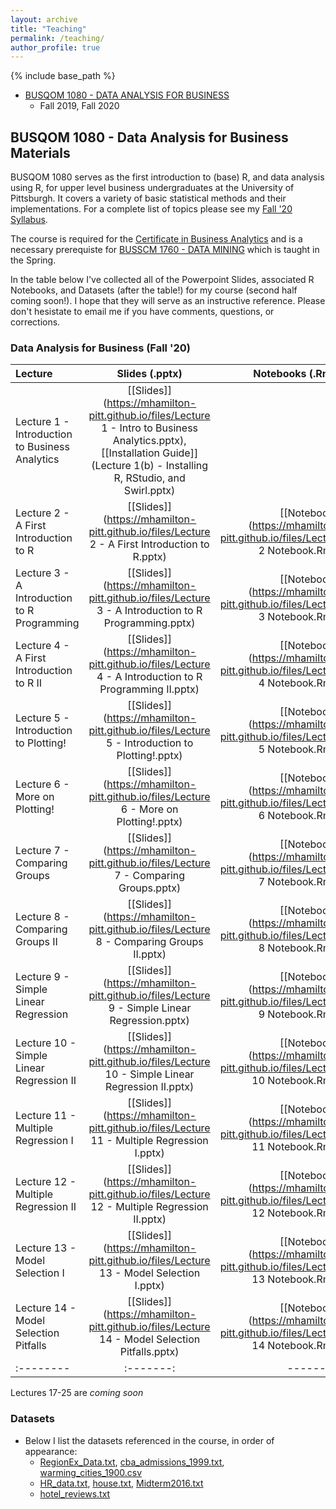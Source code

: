 ```yaml
---
layout: archive
title: "Teaching"
permalink: /teaching/
author_profile: true
---
```


{% include base_path %}


* [BUSQOM 1080 - DATA ANALYSIS FOR BUSINESS](https://catalog.upp.pitt.edu/preview_course.php?catoid=132&coid=726332)
  * Fall 2019, Fall 2020
  
## BUSQOM 1080 - Data Analysis for Business Materials

BUSQOM 1080 serves as the first introduction to (base) R, and data analysis using R, for upper level business undergraduates at the University of Pittsburgh. It covers a variety of basic statistical methods and their implementations. For a complete list of topics please see my [Fall '20 Syllabus](https://mhamilton-pitt.github.io/files/Syllabus.pdf). 

The course is required for the [Certificate in Business Analytics](https://cba.pitt.edu/academics/certificates/certificate-program-in-business-analytics/) and is a necessary prerequiste for [BUSSCM 1760 - DATA MINING](https://catalog.upp.pitt.edu/preview_course.php?catoid=132&coid=720282) which is taught in the Spring.

In the table below I've collected all of the Powerpoint Slides, associated R Notebooks, and Datasets (after the table!) for my course (second half coming soon!). I hope that they will serve as an instructive reference. Please don't hesistate to email me if you have comments, questions, or corrections.

### Data Analysis for Business (Fall '20)

| Lecture | Slides (.pptx) | Notebooks (.Rmd) |
|:--------|:-------:|--------:|
| Lecture 1 - Introduction to Business Analytics   | [[Slides]](https://mhamilton-pitt.github.io/files/Lecture 1 - Intro to Business Analytics.pptx), [[Installation Guide]](Lecture 1(b) - Installing R, RStudio, and Swirl.pptx)    | -   |
| Lecture 2 - A First Introduction to R   | [[Slides]](https://mhamilton-pitt.github.io/files/Lecture 2 - A First Introduction to R.pptx)    | [[Notebook]](https://mhamilton-pitt.github.io/files/Lecture 2 Notebook.Rmd)   |
| Lecture 3 - A Introduction to R Programming  | [[Slides]](https://mhamilton-pitt.github.io/files/Lecture 3 - A Introduction to R Programming.pptx)    | [[Notebook]](https://mhamilton-pitt.github.io/files/Lecture 3 Notebook.Rmd)   |
| Lecture 4 - A First Introduction to R II  | [[Slides]](https://mhamilton-pitt.github.io/files/Lecture 4 - A Introduction to R Programming II.pptx)    | [[Notebook]](https://mhamilton-pitt.github.io/files/Lecture 4 Notebook.Rmd)   |
| Lecture 5 - Introduction to Plotting!   | [[Slides]](https://mhamilton-pitt.github.io/files/Lecture 5 - Introduction to Plotting!.pptx)    | [[Notebook]](https://mhamilton-pitt.github.io/files/Lecture 5 Notebook.Rmd)   |
| Lecture 6 - More on Plotting!   | [[Slides]](https://mhamilton-pitt.github.io/files/Lecture 6 - More on Plotting!.pptx)    | [[Notebook]](https://mhamilton-pitt.github.io/files/Lecture 6 Notebook.Rmd)   |
| Lecture 7 - Comparing Groups   | [[Slides]](https://mhamilton-pitt.github.io/files/Lecture 7 - Comparing Groups.pptx)    | [[Notebook]](https://mhamilton-pitt.github.io/files/Lecture 7 Notebook.Rmd)   |
| Lecture 8 - Comparing Groups II   | [[Slides]](https://mhamilton-pitt.github.io/files/Lecture 8 - Comparing Groups II.pptx)    | [[Notebook]](https://mhamilton-pitt.github.io/files/Lecture 8 Notebook.Rmd)   |
| Lecture 9 - Simple Linear Regression   | [[Slides]](https://mhamilton-pitt.github.io/files/Lecture 9 - Simple Linear Regression.pptx)    | [[Notebook]](https://mhamilton-pitt.github.io/files/Lecture 9 Notebook.Rmd)   |
| Lecture 10 - Simple Linear Regression II   | [[Slides]](https://mhamilton-pitt.github.io/files/Lecture 10 - Simple Linear Regression II.pptx)    | [[Notebook]](https://mhamilton-pitt.github.io/files/Lecture 10 Notebook.Rmd)   |
| Lecture 11 - Multiple Regression I   | [[Slides]](https://mhamilton-pitt.github.io/files/Lecture 11 - Multiple Regression I.pptx)    | [[Notebook]](https://mhamilton-pitt.github.io/files/Lecture 11 Notebook.Rmd)   |
| Lecture 12 - Multiple Regression II   | [[Slides]](https://mhamilton-pitt.github.io/files/Lecture 12 - Multiple Regression II.pptx)    | [[Notebook]](https://mhamilton-pitt.github.io/files/Lecture 12 Notebook.Rmd)   |
| Lecture 13 - Model Selection I   | [[Slides]](https://mhamilton-pitt.github.io/files/Lecture 13 - Model Selection I.pptx)    | [[Notebook]](https://mhamilton-pitt.github.io/files/Lecture 13 Notebook.Rmd)   |
| Lecture 14 - Model Selection Pitfalls   | [[Slides]](https://mhamilton-pitt.github.io/files/Lecture 14 - Model Selection Pitfalls.pptx)    | [[Notebook]](https://mhamilton-pitt.github.io/files/Lecture 14 Notebook.Rmd)   |
|:--------|:-------:|--------:|

Lectures 17-25 are *coming soon*

### Datasets

* Below I list the datasets referenced in the course, in order of appearance:
  * [RegionEx_Data.txt](https://mhamilton-pitt.github.io/files/RegionEx_Data.txt), [cba_admissions_1999.txt](https://mhamilton-pitt.github.io/files/cba_admissions_1999.txt), [warming_cities_1900.csv](https://mhamilton-pitt.github.io/files/mlb.txt)
  * [HR_data.txt](https://mhamilton-pitt.github.io/files/HR_data.txt), [house.txt](https://mhamilton-pitt.github.io/files/house.txt), [Midterm2016.txt](https://mhamilton-pitt.github.io/files/Midterm2016.txt) 
  * [hotel_reviews.txt](https://mhamilton-pitt.github.io/files/hotel_reviews.txt) 

